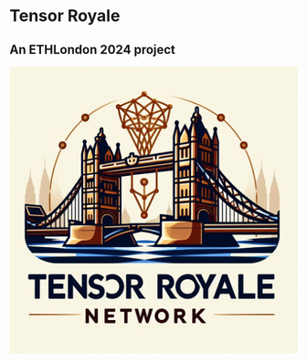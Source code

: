 # Tensor Royale 
## An ETHLondon 2024 project
![alt text](https://github.com/505-solutions/tensor-royale/blob/main/assets/logo.png?raw=true)
